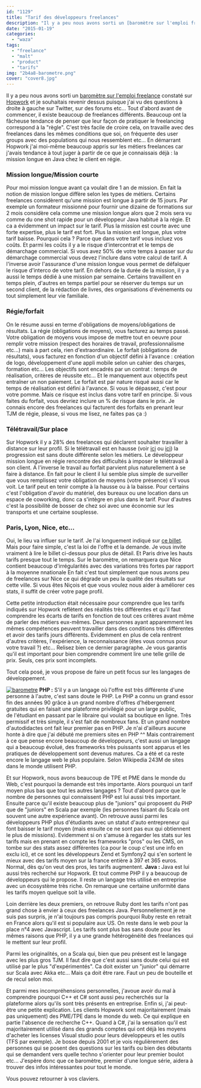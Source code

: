 ```yaml
---
id: "1129"
title: "Tarif des développeurs freelances"
description: "Il y a peu nous avons sorti un [baromètre sur l'emploi freelance](https://www.hopwork.com/stats/barometer/2014 \"Barometre 2014\") constaté sur [Hopwork..."
date: "2015-01-19"
categories: 
  - "waza"
tags: 
  - "freelance"
  - "malt"
  - "product"
  - "tarifs"
img: "2b4a8-barometre.png"
cover: "cover8.jpg"
---
```


Il y a peu nous avons sorti un [baromètre sur l'emploi freelance](https://www.hopwork.com/stats/barometer/2014 "Barometre 2014") constaté sur [Hopwork](https://www.hopwork.com/ "Hopwork") et je souhaitais revenir dessus puisque j'ai vu des questions à droite à gauche sur Twitter, sur des forums etc... Tout d'abord avant de commencer, il existe beaucoup de freelances différents. Beaucoup ont la fâcheuse tendance de penser que leur façon de pratiquer le freelancing correspond à la "règle". C'est très facile de croire cela, on travaille avec des freelances dans les mêmes conditions que soi, on fréquente des user groups avec des populations qui nous ressemblent etc... En démarrant Hopwork j'ai moi-même beaucoup appris sur les métiers freelances car j'avais tendance à tout juger à partir de ce que je connaissais déjà : la mission longue en Java chez le client en régie.

### Mission longue/Mission courte

Pour moi mission longue avant ça voulait dire 1 an de mission. En fait la notion de mission longue diffère selon les types de métiers. Certains freelances considèrent qu'une mission est longue à partir de 15 jours. Par exemple un formateur missionné pour fournir une dizaine de formations sur 2 mois considère cela comme une mission longue alors que 2 mois sera vu comme du one shot rapide pour un développeur Java habitué à la régie. Et ca a évidemment un impact sur le tarif. Plus la mission est courte avec une forte expertise, plus le tarif est fort. Plus la mission est longue, plus votre tarif baisse. Pourquoi cela ? Parce que dans votre tarif vous incluez vos coûts. Et parmi les coûts il y a le risque d'intercontrat et le temps de démarchage commercial. Si vous avez 50% de votre temps à passer sur du démarchage commercial vous devez l'inclure dans votre calcul de tarif. A l'inverse avoir l'assurance d'une mission longue vous permet de défalquer le risque d'interco de votre tarif. En dehors de la durée de la mission, il y a aussi le temps dédié à une mission par semaine. Certains travaillent en temps plein, d'autres en temps partiel pour se réserver du temps sur un second client, de la rédaction de livres, des organisations d'événements ou tout simplement leur vie familiale.

### Régie/forfait

On le résume aussi en terme d'obligations de moyens/obligations de résultats. La régie (obligations de moyens), vous facturez au temps passé. Votre obligation de moyens vous impose de mettre tout en oeuvre pour remplir votre mission (respect des horaires de travail, professionnalisme etc...) mais à part cela, rien d'extraordinaire. Le forfait (obligations de résultats), vous facturez en fonction d'un objectif défini à l'avance : création de logo, développement d'une appli mobile selon un cahier des charges, formation etc... Les objectifs sont encadrés par un contrat : temps de réalisation, critères de réussite etc... Et le manquement aux objectifs peut entraîner un non paiement. Le forfait est par nature risqué aussi car le temps de réalisation est défini à l'avance. Si vous le dépassez, c'est pour votre pomme. Mais ce risque est inclus dans votre tarif en principe. Si vous faites du forfait, vous devriez inclure un % de risque dans le prix. Je connais encore des freelances qui facturent des forfaits en prenant leur TJM de régie, please, si vous me lisez, ne faites pas ça :)

### Télétravail/Sur place

Sur Hopwork il y a 28% des freelances qui déclarent souhaiter travailler à distance sur leur profil. Si le télétravail est en hausse (voir [ici](http://zevillage.net/2013/04/11/mobilite-forrester/) ou [ici](http://www.lefigaro.fr/emploi/2013/04/15/09005-20130415ARTFIG00390-le-teletravail-gagne-du-terrain-dans-les-entreprises.php)) la progression est sans doute différente selon les métiers. Le développeur mission longue en régie rencontre des difficultés à imposer le télétravail à son client. A l'inverse le travail au forfait parvient plus naturellement à se faire à distance. En fait pour le client il lui semble plus simple de surveiller que vous remplissez votre obligation de moyens (votre présence) s'il vous voit. Le tarif peut en tenir compte à la hausse ou à la baisse. Pour certains c'est l'obligation d'avoir du matériel, des bureaux ou une location dans un espace de coworking, donc ca s'intègre en plus dans le tarif. Pour d'autres c'est la possibilité de bosser de chez soi avec une économie sur les transports et une certaine souplesse.

### Paris, Lyon, Nice, etc...

Oui, le lieu va influer sur le tarif. Je l'ai longuement indiqué sur [ce billet](http://www.eventuallycoding.com/index.php/on-vend-une-competence-pas-un-lieu/ "« On vend une compétence, pas un lieu » ?"). Mais pour faire simple, c'est la loi de l'offre et la demande. Je vous invite vraiment à lire le billet ci-dessus pour plus de détail. Et Paris drive les hauts tarifs presque tout le temps. Sur le baromètre, on remarquera que Nice contient beaucoup d'irrégularités avec des variations très fortes par rapport à la moyenne nnationale En fait c'est tout simplement que nous avons peu de freelances sur Nice ce qui dégrade un peu la qualité des résultats sur cette ville. Si vous êtes Niçois et que vous voulez nous aider à améliorer ces stats, il suffit de créer votre page profil.

Cette petite introduction était nécessaire pour comprendre que les tarifs indiqués sur Hopwork reflètent des réalités très différentes et qu'il faut comprendre les écarts de tarifs en fonction de tout ces critères avant même de parler des métiers eux-mêmes. Deux personnes ayant apparemment les mêmes compétences peuvent travailler dans des conditions très différentes et avoir des tarifs jours différents. Evidemment en plus de cela rentrent d'autres critères, l'expérience, la reconnaissance (êtes vous connus pour votre travail ?) etc... Relisez bien ce dernier paragraphe. Je vous garantis qu'il est important pour bien comprendre comment lire une telle grille de prix. Seuls, ces prix sont incomplets.

Tout cela posé, je vous propose de faire un petit focus sur les langages de développement.

[![barometre](/images/2b4a8-barometre.png)](https://eventuallycoding.com/wp-content/uploads/2019/10/2b4a8-barometre.png) **PHP :** S'il y a un langage où l'offre est très différente d'une personne à l'autre, c'est sans doute le PHP. Le PHP a connu un grand essor fin des années 90 grâce à un grand nombre d'offres d'hébergement gratuites qui en faisait une plateforme privilégié pour un large public, de l'étudiant en passant par le libraire qui voulait sa boutique en ligne. Très permissif et très simple, il s'est fait de nombreux fans. Et un grand nombre d'autodidactes ont fait leur premier pas en PHP. Je n'ai d'ailleurs aucune honte à dire que j'ai débuté me premiers sites en PHP ^^ Mais contrairement à ce que pense encore beaucoup de développeurs, c'est aussi un langage qui a beaucoup évolué, des frameworks très puissants sont apparus et les pratiques de développement sont devenus matures. Ca a été et ca reste encore le langage web le plus populaire. Selon Wikipedia 243M de sites dans le monde utilisent PHP.

Et sur Hopwork, nous avons beaucoup de TPE et PME dans le monde du Web, c'est pourquoi la demande est très importante. Alors pourquoi un tarif moyen plus bas que tout les autres langages ? Tout d'abord parce que le nombre de personnes qui connaissent PHP est lui aussi très important. Ensuite parce qu'il existe beaucoup plus de "juniors" qui proposent du PHP que de "juniors" en Scala par exemple (les personnes faisant du Scala ont souvent une autre expérience avant). On retrouve aussi parmi les développeurs PHP plus d'étudiants avec un statut d'auto entrepreneur qui font baisser le tarif moyen (mais ensuite ce ne sont pas eux qui obtiennent le plus de missions). Evidemment si on s'amuse à regarder les stats sur les tarifs mais en prenant en compte les frameworks "pros" ou les CMS, on tombe sur des stats assez différentes (ca pour le coup c'est une info en exclu ici), et ce sont les développeurs Zend et Symfony2 qui s'en sortent le mieux avec des tarifs moyen sur la france entière à 397 et 365 euros. Normal, dès qu'on veut des pros, les tarifs augmentent. **Java :** Java est lui aussi très recherché sur Hopwork. Et tout comme PHP il y a beaucoup de développeurs qui le propose. Il reste un langage très utilisé en entreprise avec un écosystème très riche. On remarque une certaine uniformité dans les tarifs moyen quelque soit la ville.

Loin derrière les deux premiers, on retrouve Ruby dont les tarifs n'ont pas grand chose à envier à ceux des freelances Java. Personnellement je ne suis pas surpris, je n'ai toujours pas compris pourquoi Ruby reste en retrait en France alors qu'il est si populaire aux US. On reste dans le web pour la place n°4 avec Javascript. Les tarifs sont plus bas sans doute pour les mêmes raisons que PHP, il y a une grande hétérogénéité des freelances qui le mettent sur leur profil.

Parmi les originalités, on a Scala qui, bien que peu présent est le langage avec les plus gros TJM. Il faut dire que c'est aussi sans doute celui qui est utilisé par le plus "d'expérimentés". Ca doit exister un "junior" qui démarre sur Scala avec Akka etc... Mais ça doit être rare. Faut un peu de bouteille et de recul selon moi.

Et parmi mes incompréhensions personnelles, j'avoue avoir du mal à comprendre pourquoi C++ et C# sont aussi peu recherchés sur la plateforme alors qu'ils sont très présents en entreprise. Enfin si, j'ai peut-être une petite explication. Les clients Hopwork sont majoritairement (mais pas uniquement) des PME/TPE dans le monde du web. Ce qui explique en partie l'absence de recherche C++. Quand à C#, j'ai la sensation qu'il est majoritairement utilisé dans des grands comptes qui ont déjà les moyens d'acheter les licenses Visual studio pour leurs développeurs et les outils (TFS par exemple). Je bosse depuis 2001 et je vois régulièrement des personnes qui se posent des questions sur les tarifs ou bien des débutants qui se demandent vers quelle techno s'orienter pour leur premier boulot etc... J'espère donc que ce baromètre, premier d'une longue série, aidera à trouver des infos intéressantes pour tout le monde.

Vous pouvez retourner à vos claviers.
